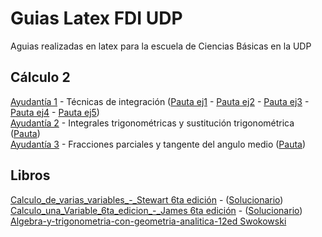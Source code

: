 # Guias Latex FDI UDP
Aguias realizadas en latex para la escuela de Ciencias Básicas en la UDP

## Cálculo 2

[Ayudantía 1](C2/GuiaAy1/c2-ay1.pdf) - Técnicas de integración ([Pauta ej1](C2/GuiaAy1/Pauta/c2-ay1-ej1.pdf) - [Pauta ej2](C2/GuiaAy1/Pauta/c2-ay1-ej2.pdf) - [Pauta ej3](C2/GuiaAy1/Pauta/c2-ay1-ej3.pdf) - [Pauta ej4](C2/GuiaAy1/Pauta/c2-ay1-ej4.pdf) - [Pauta ej5](C2/GuiaAy1/Pauta/c2-ay1-ej5.pdf))<br />
[Ayudantía 2](C2/GuiaAy2/c2-ay2.pdf) - Integrales trigonométricas y sustitución trigonométrica ([Pauta](C2/GuiaAy2/pauta/c2-ay2-pauta.pdf))<br />
[Ayudantía 3](C2/GuiaAy3/c2-ay3.pdf) - Fracciones parciales y tangente del angulo medio ([Pauta](C2/GuiaAy3/pauta/c2-ay3-pauta.pdf))


## Libros

[Calculo_de_varias_variables_-_Stewart 6ta edición](Calculo_de_varias_variables_-_Stewart.pdf) - ([Solucionario](Solucionario_Calculo_Varias_Variable_Tra.pdf))<br />
[Calculo_una_Variable_6ta_edicion_-_James 6ta edición](Calculo_una_Variable_6ta_edicion_-_James.pdf) - ([Solucionario](Solucionario_Calculo_Stewart_Una_Variabl.pdf))<br />
[Algebra-y-trigonometria-con-geometria-analitica-12ed Swokowski](algebra-y-trigonometria-con-geometria-analitica-12ed.pdf)

